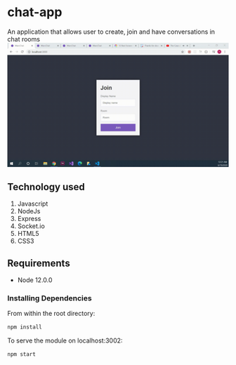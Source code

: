 # chat-app

An application that allows user to create, join and have conversations in chat rooms
![demo](demo/demo.gif)

## Technology used

1. Javascript
2. NodeJs
3. Express
4. Socket.io
5. HTML5
6. CSS3

## Requirements

- Node 12.0.0

### Installing Dependencies

From within the root directory:

```sh
npm install
```

To serve the module on localhost:3002:

```sh
npm start
```
